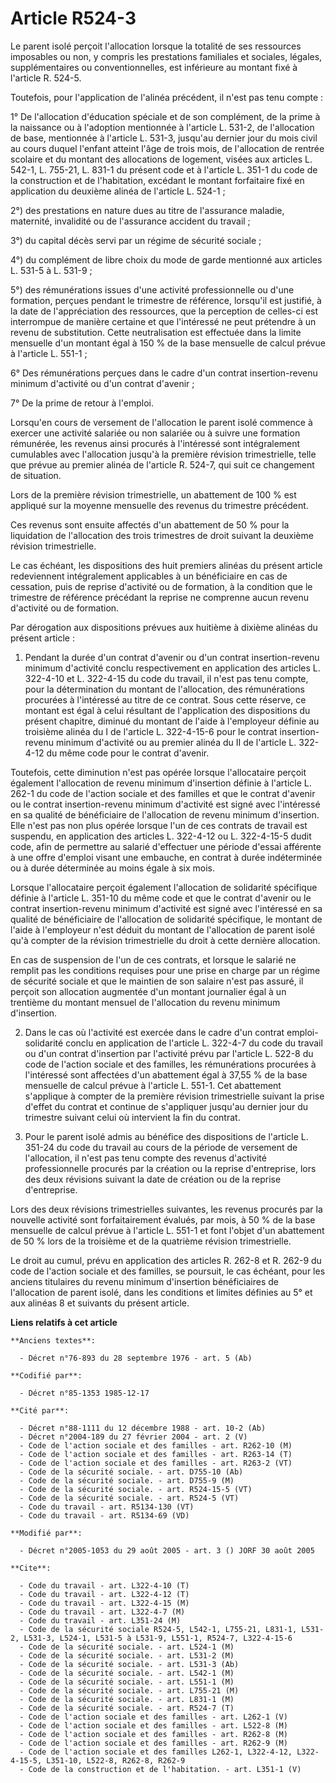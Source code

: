 # Article R524-3

Le parent isolé perçoit l'allocation lorsque la totalité de ses ressources imposables ou non, y compris les prestations
familiales et sociales, légales, supplémentaires ou conventionnelles, est inférieure au montant fixé à l'article R. 524-5.

Toutefois, pour l'application de l'alinéa précédent, il n'est pas tenu compte : 

1° De l'allocation d'éducation spéciale et de son complément, de la prime à la naissance ou à l'adoption mentionnée à
l'article L. 531-2, de l'allocation de base, mentionnée à l'article L. 531-3, jusqu'au dernier jour du mois civil au cours
duquel l'enfant atteint l'âge de trois mois, de l'allocation de rentrée scolaire et du montant des allocations de logement,
visées aux articles L. 542-1, L. 755-21, L. 831-1 du présent code et à l'article L. 351-1 du code de la construction et de
l'habitation, excédant le montant forfaitaire fixé en application du deuxième alinéa de l'article L. 524-1 ;

2°) des prestations en nature dues au titre de l'assurance maladie, maternité, invalidité ou de l'assurance accident du
travail ; 

3°) du capital décès servi par un régime de sécurité sociale ;

4°) du complément de libre choix du mode de garde mentionné aux articles L. 531-5 à L. 531-9 ;

5°) des rémunérations issues d'une activité professionnelle ou d'une formation, perçues pendant le trimestre de référence,
lorsqu'il est justifié, à la date de l'appréciation des ressources, que la perception de celles-ci est interrompue de manière
certaine et que l'intéressé ne peut prétendre à un revenu de substitution. Cette neutralisation est effectuée dans la limite
mensuelle d'un montant égal à 150 % de la base mensuelle de calcul prévue à l'article L. 551-1 ;

6° Des rémunérations perçues dans le cadre d'un contrat insertion-revenu minimum d'activité ou d'un contrat d'avenir ;

7° De la prime de retour à l'emploi.

Lorsqu'en cours de versement de l'allocation le parent isolé commence à exercer une activité salariée ou non salariée ou à
suivre une formation rémunérée, les revenus ainsi procurés à l'intéressé sont intégralement cumulables avec l'allocation
jusqu'à la première révision trimestrielle, telle que prévue au premier alinéa de l'article R. 524-7, qui suit ce changement
de situation.

Lors de la première révision trimestrielle, un abattement de 100 % est appliqué sur la moyenne mensuelle des revenus du
trimestre précédent.

Ces revenus sont ensuite affectés d'un abattement de 50 % pour la liquidation de l'allocation des trois trimestres de droit
suivant la deuxième révision trimestrielle.

Le cas échéant, les dispositions des huit premiers alinéas du présent article redeviennent intégralement applicables à un
bénéficiaire en cas de cessation, puis de reprise d'activité ou de formation, à la condition que le trimestre de référence
précédant la reprise ne comprenne aucun revenu d'activité ou de formation.

Par dérogation aux dispositions prévues aux huitième à dixième alinéas du présent article :

1. Pendant la durée d'un contrat d'avenir ou d'un contrat insertion-revenu minimum d'activité conclu respectivement en
application des articles L. 322-4-10 et L. 322-4-15 du code du travail, il n'est pas tenu compte, pour la détermination du
montant de l'allocation, des rémunérations procurées à l'intéressé au titre de ce contrat. Sous cette réserve, ce montant est
égal à celui résultant de l'application des dispositions du présent chapitre, diminué du montant de l'aide à l'employeur
définie au troisième alinéa du I de l'article L. 322-4-15-6 pour le contrat insertion-revenu minimum d'activité ou au premier
alinéa du II de l'article L. 322-4-12 du même code pour le contrat d'avenir.

Toutefois, cette diminution n'est pas opérée lorsque l'allocataire perçoit également l'allocation de revenu minimum
d'insertion définie à l'article L. 262-1 du code de l'action sociale et des familles et que le contrat d'avenir ou le contrat
insertion-revenu minimum d'activité est signé avec l'intéressé en sa qualité de bénéficiaire de l'allocation de revenu
minimum d'insertion. Elle n'est pas non plus opérée lorsque l'un de ces contrats de travail est suspendu, en application des
articles L. 322-4-12 ou L. 322-4-15-5 dudit code, afin de permettre au salarié d'effectuer une période d'essai afférente à
une offre d'emploi visant une embauche, en contrat à durée indéterminée ou à durée déterminée au moins égale à six mois.

Lorsque l'allocataire perçoit également l'allocation de solidarité spécifique définie à l'article L. 351-10 du même code et
que le contrat d'avenir ou le contrat insertion-revenu minimum d'activité est signé avec l'intéressé en sa qualité de
bénéficiaire de l'allocation de solidarité spécifique, le montant de l'aide à l'employeur n'est déduit du montant de
l'allocation de parent isolé qu'à compter de la révision trimestrielle du droit à cette dernière allocation.

En cas de suspension de l'un de ces contrats, et lorsque le salarié ne remplit pas les conditions requises pour une prise en
charge par un régime de sécurité sociale et que le maintien de son salaire n'est pas assuré, il perçoit son allocation
augmentée d'un montant journalier égal à un trentième du montant mensuel de l'allocation du revenu minimum d'insertion.

2. Dans le cas où l'activité est exercée dans le cadre d'un contrat emploi-solidarité conclu en application de l'article L.
322-4-7 du code du travail ou d'un contrat d'insertion par l'activité prévu par l'article L. 522-8 du code de l'action
sociale et des familles, les rémunérations procurées à l'intéressé sont affectées d'un abattement égal à 37,55 % de la base
mensuelle de calcul prévue à l'article L. 551-1. Cet abattement s'applique à compter de la première révision trimestrielle
suivant la prise d'effet du contrat et continue de s'appliquer jusqu'au dernier jour du trimestre suivant celui où intervient
la fin du contrat.

3. Pour le parent isolé admis au bénéfice des dispositions de l'article L. 351-24 du code du travail au cours de la période
de versement de l'allocation, il n'est pas tenu compte des revenus d'activité professionnelle procurés par la création ou la
reprise d'entreprise, lors des deux révisions suivant la date de création ou de la reprise d'entreprise.

Lors des deux révisions trimestrielles suivantes, les revenus procurés par la nouvelle activité sont forfaitairement évalués,
par mois, à 50 % de la base mensuelle de calcul prévue à l'article L. 551-1 et font l'objet d'un abattement de 50 % lors de
la troisième et de la quatrième révision trimestrielle.

Le droit au cumul, prévu en application des articles R. 262-8 et R. 262-9 du code de l'action sociale et des familles, se
poursuit, le cas échéant, pour les anciens titulaires du revenu minimum d'insertion bénéficiaires de l'allocation de parent
isolé, dans les conditions et limites définies au 5° et aux alinéas 8 et suivants du présent article.

**Liens relatifs à cet article**

	**Anciens textes**:

	  - Décret n°76-893 du 28 septembre 1976 - art. 5 (Ab)

	**Codifié par**:

	  - Décret n°85-1353 1985-12-17

	**Cité par**:

	  - Décret n°88-1111 du 12 décembre 1988 - art. 10-2 (Ab)
	  - Décret n°2004-189 du 27 février 2004 - art. 2 (V)
	  - Code de l'action sociale et des familles - art. R262-10 (M)
	  - Code de l'action sociale et des familles - art. R263-14 (T)
	  - Code de l'action sociale et des familles - art. R263-2 (VT)
	  - Code de la sécurité sociale. - art. D755-10 (Ab)
	  - Code de la sécurité sociale. - art. D755-9 (M)
	  - Code de la sécurité sociale. - art. R524-15-5 (VT)
	  - Code de la sécurité sociale. - art. R524-5 (VT)
	  - Code du travail - art. R5134-130 (VT)
	  - Code du travail - art. R5134-69 (VD)

	**Modifié par**:

	  - Décret n°2005-1053 du 29 août 2005 - art. 3 () JORF 30 août 2005

	**Cite**:

	  - Code du travail - art. L322-4-10 (T)
	  - Code du travail - art. L322-4-12 (T)
	  - Code du travail - art. L322-4-15 (M)
	  - Code du travail - art. L322-4-7 (M)
	  - Code du travail - art. L351-24 (M)
	  - Code de la sécurité sociale R524-5, L542-1, L755-21, L831-1, L531-2, L531-3, L524-1, L531-5 à L531-9, L551-1, R524-7, L322-4-15-6
	  - Code de la sécurité sociale. - art. L524-1 (M)
	  - Code de la sécurité sociale. - art. L531-2 (M)
	  - Code de la sécurité sociale. - art. L531-3 (Ab)
	  - Code de la sécurité sociale. - art. L542-1 (M)
	  - Code de la sécurité sociale. - art. L551-1 (M)
	  - Code de la sécurité sociale. - art. L755-21 (M)
	  - Code de la sécurité sociale. - art. L831-1 (M)
	  - Code de la sécurité sociale. - art. R524-7 (T)
	  - Code de l'action sociale et des familles - art. L262-1 (V)
	  - Code de l'action sociale et des familles - art. L522-8 (M)
	  - Code de l'action sociale et des familles - art. R262-8 (M)
	  - Code de l'action sociale et des familles - art. R262-9 (M)
	  - Code de l'action sociale et des familles L262-1, L322-4-12, L322-4-15-5, L351-10, L522-8, R262-8, R262-9
	  - Code de la construction et de l'habitation. - art. L351-1 (V)
